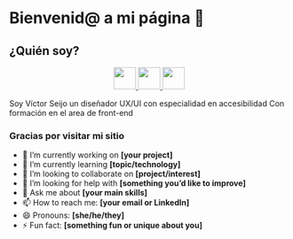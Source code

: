 # Bienvenid@ a mi página 👋
## ¿Quién soy?
<p align="center">
  <a href="https://www.linkedin.com/in/victorseijosan/">
    <img src="https://skillicons.dev/icons?i=linkedin" height="40"/>
  </a>
  <a href="mailto:victorseijosanchez@gmail.com.com">
    <img src="https://skillicons.dev/icons?i=gmail" height="40"/>
  </a>
  <a href="https://github.com/victorseijosanchez-lab">
    <img src="https://skillicons.dev/icons?i=github" height="40"/>
  </a>
</p>

Soy Víctor Seijo un diseñador UX/UI con especialidad en accesibilidad 
Con formación en el area de front-end

### Gracias por visitar mi sitio

- 🔭 I’m currently working on **[your project]**
- 🌱 I’m currently learning **[topic/technology]**
- 👯 I’m looking to collaborate on **[project/interest]**
- 🤔 I’m looking for help with **[something you’d like to improve]**
- 💬 Ask me about **[your main skills]**
- 📫 How to reach me: **[your email or LinkedIn]**
- 😄 Pronouns: **[she/he/they]**
- ⚡ Fun fact: **[something fun or unique about you]**
